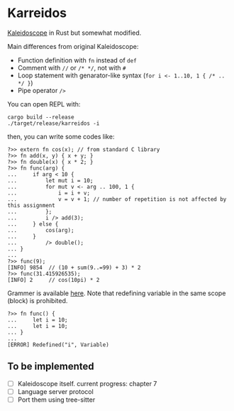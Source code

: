# Karreidos

[Kaleidoscope](https://llvm.org/docs/tutorial/MyFirstLanguageFrontend/index.html) in Rust but somewhat modified.

Main differences from original Kaleidoscope:
- Function definition with `fn` instead of `def`
- Comment with `//` or `/* */`, not with `#`
- Loop statement with genarator-like syntax (`for i <- 1..10, 1 { /* .. */ }`)
- Pipe operator `/>`

You can open REPL with:
```
cargo build --release
./target/release/karreidos -i
```
then, you can write some codes like:
```karreidos
?>> extern fn cos(x); // from standard C library
?>> fn add(x, y) { x + y; }
?>> fn double(x) { x * 2; }
?>> fn func(arg) {
...     if arg < 10 {
...         let mut i = 10;
...         for mut v <- arg .. 100, 1 {
...             i = i + v;
...             v = v + 1; // number of repetition is not affected by this assignment
...         };
...         i /> add(3);
...     } else {
...         cos(arg);
...     }
...         /> double();
... }
...
?>> func(9);
[INFO] 9854  // (10 + sum(9..=99) + 3) * 2
?>> func(31.415926535);
[INFO] 2     // cos(10pi) * 2
```
Grammer is available <a href='./grammer.md'>here</a>.
Note that redefining variable in the same scope (block) is prohibited.
```karreidos
?>> fn func() {
...     let i = 10;
...     let i = 10;
... }
...
[ERROR] Redefined("i", Variable)
```

## To be implemented
- [ ] Kaleidoscope itself.
    current progress: chapter 7
- [ ] Language server protocol
- [ ] Port them using tree-sitter
